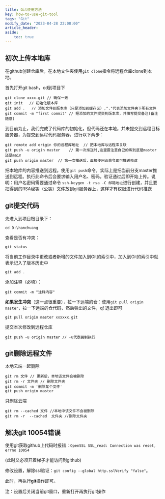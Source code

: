 ```yaml
---
title: Git使用方法
key: how-to-use-git-tool
tags: "Git"
modify_date: "2023-04-28 22:00:00"
article_header:
aside:
    toc: true
---
```


## 初次上传本地库



在github创建仓库后，在本地文件夹使用`git clone`指令将远程仓库clone到本地。

首先打开git bash，cd到项目下

```
git clone xxxx.git // 确保一致
git init   // 初始化版本库
git add .   // 添加文件到版本库（只是添加到缓存区）,"."代表添加文件夹下所有文件 
git commit -m "first commit" // 把添加的文件提交到版本库，并填写提交备注(备注随意)
```

到目前为止，我们完成了代码库的初始化，但代码还在本地，并未提交到远程目标服务器，为提交到远程代码服务器，进行以下两步：

```
git remote add origin 你的远程库地址  // 把本地库与远程库关联
git push -u origin master    // 第一次推送时,这里要注意自己的库到底是master还是main
git push origin master  // 第一次推送后，直接使用该命令即可推送修改
```

​		把本地库的内容推送到远程。使用`git push`命令，实际上是把当前分支master推送到远程。执行此命令后会要求输入用户名、密码。验证通过后即开始上传。
​		说明：用户名密码需要通过命令 `ssh-keygen -t rsa -C 邮箱地址`进行创建，并且要把得到的RSA秘钥（公钥）文件放到git服务器上，这样才有权限进行代码推送



## git提交代码



先进入到项目根目录下：

	cd D:\hanchuang

查看是否有冲突：

	git status

将当前工作目录中更改或者新增的文件加入到Git的索引中，加入到Git的索引中就表示记入了版本历史中

	git add .

添加注释（必填）：

	git commit -m "注释内容"

**如果发生冲突**（这一点很重要），拉一下远端的仓：使用`git pull origin master`，拉一下远端的仓代码，然后弹出的文件，q! 退出即可

	git pull origin master xxxxxx.git

提交本次修改到远程仓库

	git push -u origin master // -u代表强制执行



## git删除远程文件



本地云端一起删除

    git rm 文件 // 更新后，本地该文件会被删除
    git rm -r 文件夹 // 删除文件夹
    git commit -m '删除某个文件'
    git push origin master

只删除云端

    git rm --cached 文件 //本地中该文件不会被删除
    git rm -r  --cached  文件夹 //删除文件夹



## 解决git 10054错误



使用git获取github上代码时报错：`OpenSSL SSL_read: Connection was reset, errno 10054`

(此时又必须开着梯子才能访问到github)

​		修改设置，解除ssl验证：`git config --global http.sslVerify "false"`。

此时，再执行**git**操作即可。

注：设置后关闭当前git窗口，重新打开再执行git操作